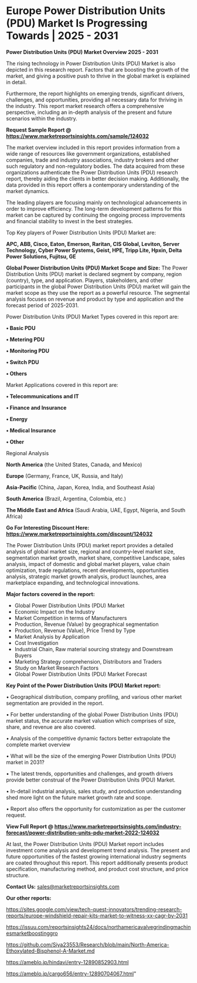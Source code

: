# Europe Power Distribution Units (PDU) Market Is Progressing Towards | 2025 - 2031

<Strong> Power Distribution Units (PDU) Market Overview 2025 - 2031</strong>

The rising technology in Power Distribution Units (PDU) Market is also depicted in this research report. Factors that are boosting the growth of the market, and giving a positive push to thrive in the global market is explained in detail.

Furthermore, the report highlights on emerging trends, significant drivers, challenges, and opportunities, providing all necessary data for thriving in the industry. This report market research offers a comprehensive perspective, including an in-depth analysis of the present and future scenarios within the industry.

<strong>Request Sample Report @ <a href=https://www.marketreportsinsights.com/sample/124032>https://www.marketreportsinsights.com/sample/124032</a></strong>

The market overview included in this report provides information from a wide range of resources like government organizations, established companies, trade and industry associations, industry brokers and other such regulatory and non-regulatory bodies. The data acquired from these organizations authenticate the Power Distribution Units (PDU) research report, thereby aiding the clients in better decision making. Additionally, the data provided in this report offers a contemporary understanding of the market dynamics.

The leading players are focusing mainly on technological advancements in order to improve efficiency. The long-term development patterns for this market can be captured by continuing the ongoing process improvements and financial stability to invest in the best strategies.

Top Key players of Power Distribution Units (PDU) Market are:

<strong>APC, ABB, Cisco, Eaton, Emerson, Raritan, CIS Global, Leviton, Server Technology, Cyber Power Systems, Geist, HPE, Tripp Lite, Hpxin, Delta Power Solutions, Fujitsu, GE</strong>

<strong><b>Global Power Distribution Units (PDU) Market Scope and Size:</b></strong>
The Power Distribution Units (PDU) market is declared segment by company, region (country), type, and application. Players, stakeholders, and other participants in the global Power Distribution Units (PDU) market will gain the market scope as they use the report as a powerful resource. The segmental analysis focuses on revenue and product by type and application and the forecast period of 2025-2031.

Power Distribution Units (PDU) Market Types covered in this report are:

<strong>• Basic PDU

• Metering PDU

• Monitoring PDU

• Switch PDU

• Others</strong>

Market Applications covered in this report are:

<strong>• Telecommunications and IT

• Finance and Insurance

• Energy

• Medical Insurance

• Other</strong> 

Regional Analysis

<strong>North America</strong> (the United States, Canada, and Mexico)

<strong>Europe</strong> (Germany, France, UK, Russia, and Italy)

<strong>Asia-Pacific</strong> (China, Japan, Korea, India, and Southeast Asia)

<strong>South America</strong> (Brazil, Argentina, Colombia, etc.)

<strong>The Middle East and Africa</strong> (Saudi Arabia, UAE, Egypt, Nigeria, and South Africa)

<strong>Go For Interesting Discount Here: <a href=https://www.marketreportsinsights.com/discount/124032>https://www.marketreportsinsights.com/discount/124032</a></strong>

The Power Distribution Units (PDU) market report provides a detailed analysis of global market size, regional and country-level market size, segmentation market growth, market share, competitive Landscape, sales analysis, impact of domestic and global market players, value chain optimization, trade regulations, recent developments, opportunities analysis, strategic market growth analysis, product launches, area marketplace expanding, and technological innovations.

<strong><b>Major factors covered in the report:</b></strong>
<ul>
  <li>Global Power Distribution Units (PDU) Market </li>
  <li>Economic Impact on the Industry</li>
  <li>Market Competition in terms of Manufacturers</li>
  <li>Production, Revenue (Value) by geographical segmentation</li>
  <li>Production, Revenue (Value), Price Trend by Type</li>
  <li>Market Analysis by Application</li>
  <li>Cost Investigation</li>
  <li>Industrial Chain, Raw material sourcing strategy and Downstream Buyers</li>
  <li>Marketing Strategy comprehension, Distributors and Traders</li>
  <li>Study on Market Research Factors</li>
  <li>Global Power Distribution Units (PDU) Market Forecast</li>
</ul>

<strong><b>Key Point of the Power Distribution Units (PDU) Market report:</b></strong>

• Geographical distribution, company profiling, and various other market segmentation are provided in the report.

• For better understanding of the global Power Distribution Units (PDU) market status, the accurate market valuation which comprises of size, share, and revenue are also covered.

• Analysis of the competitive dynamic factors better extrapolate the complete market overview

• What will be the size of the emerging Power Distribution Units (PDU) market in 2031?

• The latest trends, opportunities and challenges, and growth drivers provide better construal of the Power Distribution Units (PDU) Market.

• In-detail industrial analysis, sales study, and production understanding shed more light on the future market growth rate and scope.

• Report also offers the opportunity for customization as per the customer request.

<strong><b>View Full Report @ <a href=https://www.marketreportsinsights.com/industry-forecast/power-distribution-units-pdu-market-2022-124032>https://www.marketreportsinsights.com/industry-forecast/power-distribution-units-pdu-market-2022-124032</a></b></strong>


At last, the Power Distribution Units (PDU) Market report includes investment come analysis and development trend analysis. The present and future opportunities of the fastest growing international industry segments are coated throughout this report. This report additionally presents product specification, manufacturing method, and product cost structure, and price structure.

<strong>Contact Us:</strong>
sales@marketreportsinsights.com

<strong>Our other reports:</strong>

<a href=https://sites.google.com/view/tech-quest-innovators/trending-research-reports/europe-windshield-repair-kits-market-to-witness-xx-cagr-by-2031>https://sites.google.com/view/tech-quest-innovators/trending-research-reports/europe-windshield-repair-kits-market-to-witness-xx-cagr-by-2031</a>

<a href=https://issuu.com/reportsinsights24/docs/northamericavalvegrindingmachinesmarketboostinggro>https://issuu.com/reportsinsights24/docs/northamericavalvegrindingmachinesmarketboostinggro</a>

<a href=https://github.com/Siya23553/Research/blob/main/North-America-Ethoxylated-Bisphenol-A-Market.md>https://github.com/Siya23553/Research/blob/main/North-America-Ethoxylated-Bisphenol-A-Market.md</a>

<a href=https://ameblo.jp/hindavi/entry-12890852903.html>https://ameblo.jp/hindavi/entry-12890852903.html</a>

<a href=https://ameblo.jp/cargo656/entry-12890704067.html>https://ameblo.jp/cargo656/entry-12890704067.html</a>"
